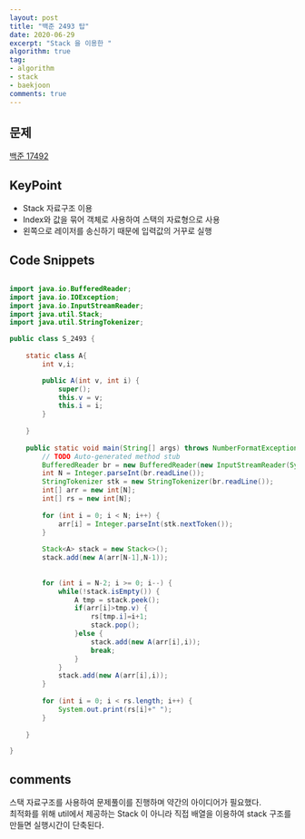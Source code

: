 ```yaml
---
layout: post
title: "백준 2493 탑"
date: 2020-06-29
excerpt: "Stack 을 이용한 "
algorithm: true
tag:
- algorithm
- stack
- baekjoon
comments: true
---
```


## 문제 
<a href="https://www.acmicpc.net/problem/17492"> 백준 17492 </a>  

## KeyPoint
 - Stack 자료구조 이용
 - Index와 값을 묶어 객체로 사용하여 스택의 자료형으로 사용
 - 왼쪽으로 레이저를 송신하기 때문에 입력값의 거꾸로 실행
 
 
## Code Snippets  

```java

import java.io.BufferedReader;
import java.io.IOException;
import java.io.InputStreamReader;
import java.util.Stack;
import java.util.StringTokenizer;

public class S_2493 {
	
	static class A{
		int v,i;

		public A(int v, int i) {
			super();
			this.v = v;
			this.i = i;
		}
		
	}
	
	public static void main(String[] args) throws NumberFormatException, IOException {
		// TODO Auto-generated method stub
		BufferedReader br = new BufferedReader(new InputStreamReader(System.in));
		int N = Integer.parseInt(br.readLine());
		StringTokenizer stk = new StringTokenizer(br.readLine());
		int[] arr = new int[N];
		int[] rs = new int[N];
		
		for (int i = 0; i < N; i++) {
			arr[i] = Integer.parseInt(stk.nextToken());
		}
		
		Stack<A> stack = new Stack<>();
		stack.add(new A(arr[N-1],N-1));
		
		
		for (int i = N-2; i >= 0; i--) {
			while(!stack.isEmpty()) {
				A tmp = stack.peek();
				if(arr[i]>tmp.v) {
					rs[tmp.i]=i+1;
					stack.pop();
				}else {
					stack.add(new A(arr[i],i));
					break;
				}
			}
			stack.add(new A(arr[i],i));
		}
		
		for (int i = 0; i < rs.length; i++) {
			System.out.print(rs[i]+" ");
		}
		
	}

}

```
## comments 
 스택 자료구조를 사용하여 문제풀이를 진행하며 약간의 아이디어가 필요했다.  
 최적화를 위해 util에서 제공하는 Stack 이 아니라 직접 배열을 이용하여 stack 구조를 만들면 실행시간이 단축된다.
